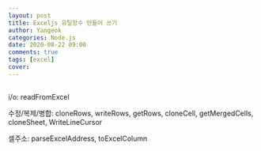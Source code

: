 ```yaml
---
layout: post
title: Exceljs 유틸함수 만들어 쓰기
author: Yangeok
categories: Node.js
date: 2020-08-22 09:00
comments: true
tags: [excel]
cover:
---
```


##

i/o: readFromExcel

수정/복제/병합: cloneRows, writeRows, getRows, cloneCell, getMergedCells, cloneSheet, WriteLineCursor

셀주소: parseExcelAddress, toExcelColumn